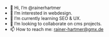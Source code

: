 - 👋 Hi, I’m @rainerhartmer
- 👀 I’m interested in webdesign.
- 🌱 I’m currently learning SEO & UX.
- 💞️ I’m looking to collaborate on cms projects.
- 📫 How to reach me: rainer-hartmer@gmx.de

<!---
rainerhartmer/rainerhartmer is a ✨ special ✨ repository because its `README.md` (this file) appears on your GitHub profile.
You can click the Preview link to take a look at your changes.
--->
